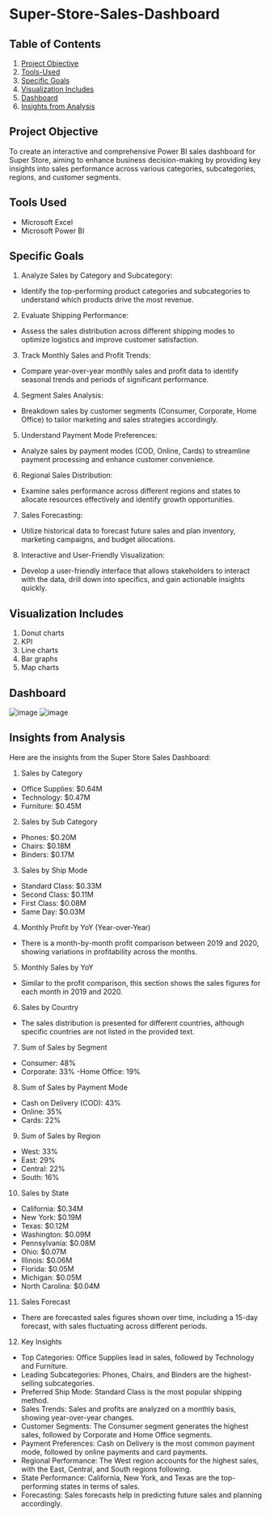 # Super-Store-Sales-Dashboard

## Table of Contents
1. [Project Objective](#project-objective)
2. [Tools-Used](#tools-used)
3. [Specific Goals](#specific-goals)
4. [Visualization Includes](#visualization-includes)
5. [Dashboard](#dashboard)
6. [Insights from Analysis](#insights-from-analysis)


## Project Objective

To create an interactive and comprehensive Power BI sales dashboard for Super Store, aiming to enhance business decision-making by providing key insights into sales performance across various categories, subcategories, regions, and customer segments. 

## Tools Used 

- Microsoft Excel
- Microsoft Power BI

## Specific Goals 

1. Analyze Sales by Category and Subcategory:
- Identify the top-performing product categories and subcategories to understand which products drive the most revenue.

2. Evaluate Shipping Performance:
- Assess the sales distribution across different shipping modes to optimize logistics and improve customer satisfaction.

3. Track Monthly Sales and Profit Trends:
- Compare year-over-year monthly sales and profit data to identify seasonal trends and periods of significant performance.

4. Segment Sales Analysis:
- Breakdown sales by customer segments (Consumer, Corporate, Home Office) to tailor marketing and sales strategies accordingly.

5. Understand Payment Mode Preferences:
- Analyze sales by payment modes (COD, Online, Cards) to streamline payment processing and enhance customer convenience.

6. Regional Sales Distribution:
- Examine sales performance across different regions and states to allocate resources effectively and identify growth opportunities.

7. Sales Forecasting:
- Utilize historical data to forecast future sales and plan inventory, marketing campaigns, and budget allocations.

8. Interactive and User-Friendly Visualization:
- Develop a user-friendly interface that allows stakeholders to interact with the data, drill down into specifics, and gain actionable insights quickly.

## Visualization Includes

1. Donut charts
2. KPI 
3. Line charts
4. Bar graphs
5. Map charts

## Dashboard 
![image](https://github.com/user-attachments/assets/36194eee-24af-40a1-a290-1f812a139567)
![image](https://github.com/user-attachments/assets/2ce460fa-cd4b-4e7e-bfb1-c1309074cd6c)




## Insights from Analysis

Here are the insights from the Super Store Sales Dashboard:

1. Sales by Category

- Office Supplies: $0.64M
- Technology: $0.47M
- Furniture: $0.45M

2. Sales by Sub Category

- Phones: $0.20M
- Chairs: $0.18M
- Binders: $0.17M

3. Sales by Ship Mode
- Standard Class: $0.33M
- Second Class: $0.11M
- First Class: $0.08M
- Same Day: $0.03M

4. Monthly Profit by YoY (Year-over-Year)
- There is a month-by-month profit comparison between 2019 and 2020, showing variations in profitability across the months.

5. Monthly Sales by YoY
- Similar to the profit comparison, this section shows the sales figures for each month in 2019 and 2020.

6. Sales by Country
- The sales distribution is presented for different countries, although specific countries are not listed in the provided text.

7. Sum of Sales by Segment
- Consumer: 48%
- Corporate: 33%
-Home Office: 19%

8. Sum of Sales by Payment Mode
- Cash on Delivery (COD): 43%
- Online: 35%
- Cards: 22%

9. Sum of Sales by Region
- West: 33%
- East: 29%
- Central: 22%
- South: 16%

10. Sales by State
- California: $0.34M
- New York: $0.19M
- Texas: $0.12M
- Washington: $0.09M
- Pennsylvania: $0.08M
- Ohio: $0.07M
- Illinois: $0.06M
- Florida: $0.05M
- Michigan: $0.05M
- North Carolina: $0.04M

11. Sales Forecast
- There are forecasted sales figures shown over time, including a 15-day forecast, with sales fluctuating across different periods.

12. Key Insights

- Top Categories: Office Supplies lead in sales, followed by Technology and Furniture.
- Leading Subcategories: Phones, Chairs, and Binders are the highest-selling subcategories.
- Preferred Ship Mode: Standard Class is the most popular shipping method.
- Sales Trends: Sales and profits are analyzed on a monthly basis, showing year-over-year changes.
- Customer Segments: The Consumer segment generates the highest sales, followed by Corporate and Home Office segments.
- Payment Preferences: Cash on Delivery is the most common payment mode, followed by online payments and card payments.
- Regional Performance: The West region accounts for the highest sales, with the East, Central, and South regions following.
- State Performance: California, New York, and Texas are the top-performing states in terms of sales.
- Forecasting: Sales forecasts help in predicting future sales and planning accordingly.
